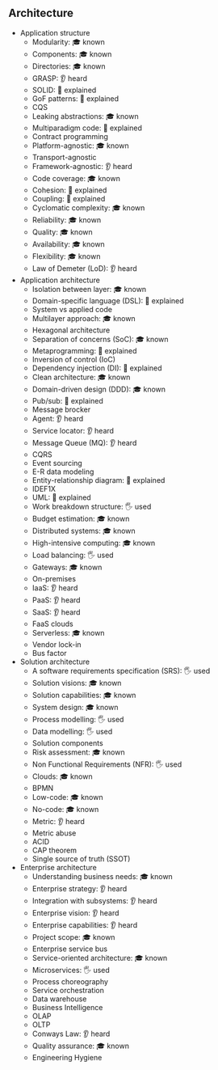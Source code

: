 ## Architecture

- Application structure
  - Modularity: 🎓 known
  - Components: 🎓 known
  - Directories: 🎓 known
  - GRASP: 👂 heard
  - SOLID: 🙋 explained
  - GoF patterns: 🙋 explained
  - CQS
  - Leaking abstractions: 🎓 known
  - Multiparadigm code: 🙋 explained
  - Contract programming
  - Platform-agnostic: 🎓 known
  - Transport-agnostic
  - Framework-agnostic: 👂 heard
  - Code coverage: 🎓 known
  - Cohesion: 🙋 explained
  - Coupling: 🙋 explained
  - Cyclomatic complexity: 🎓 known
  - Reliability: 🎓 known
  - Quality: 🎓 known
  - Availability: 🎓 known
  - Flexibility: 🎓 known
  - Law of Demeter (LoD): 👂 heard
- Application architecture
  - Isolation between layer: 🎓 known
  - Domain-specific language (DSL): 🙋 explained
  - System vs applied code
  - Multilayer approach: 🎓 known
  - Hexagonal architecture
  - Separation of concerns (SoC): 🎓 known
  - Metaprogramming: 🙋 explained
  - Inversion of control (IoC)
  - Dependency injection (DI): 🙋 explained
  - Clean architecture: 🎓 known
  - Domain-driven design (DDD): 🎓 known
  - Pub/sub: 🙋 explained
  - Message brocker
  - Agent: 👂 heard
  - Service locator: 👂 heard
  - Message Queue (MQ): 👂 heard
  - CQRS
  - Event sourcing
  - E-R data modeling
  - Entity-relationship diagram: 🙋 explained
  - IDEF1X
  - UML: 🙋 explained
  - Work breakdown structure: 🖐️ used
  - Budget estimation: 🎓 known
  - Distributed systems: 🎓 known
  - High-intensive computing: 🎓 known
  - Load balancing: 🖐️ used
  - Gateways: 🎓 known
  - On-premises
  - IaaS: 👂 heard
  - PaaS: 👂 heard
  - SaaS: 👂 heard
  - FaaS clouds
  - Serverless: 🎓 known
  - Vendor lock-in
  - Bus factor
- Solution architecture
  - A software requirements specification (SRS): 🖐️ used
  - Solution visions: 🎓 known
  - Solution capabilities: 🎓 known
  - System design: 🎓 known
  - Process modelling: 🖐️ used
  - Data modelling: 🖐️ used
  - Solution components
  - Risk assessment: 🎓 known
  - Non Functional Requirements (NFR): 🖐️ used
  - Clouds: 🎓 known
  - BPMN
  - Low-code: 🎓 known
  - No-code: 🎓 known
  - Metric: 👂 heard
  - Metric abuse
  - ACID
  - CAP theorem
  - Single source of truth (SSOT)
- Enterprise architecture
  - Understanding business needs: 🎓 known
  - Enterprise strategy: 👂 heard
  - Integration with subsystems: 👂 heard
  - Enterprise vision: 👂 heard
  - Enterprise capabilities: 👂 heard
  - Project scope: 🎓 known
  - Enterprise service bus
  - Service-oriented architecture: 🎓 known
  - Microservices: 🖐️ used
  - Process choreography
  - Service orchestration
  - Data warehouse
  - Business Intelligence
  - OLAP
  - OLTP
  - Conways Law: 👂 heard
  - Quality assurance: 🎓 known
  - Engineering Hygiene
